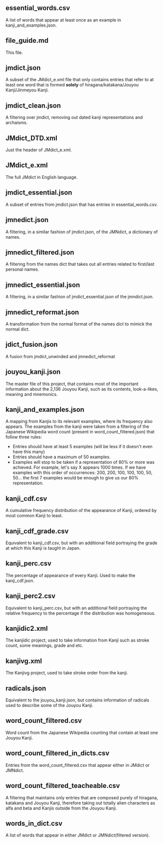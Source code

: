 ## essential_words.csv
A list of words that appear at least once as an example in kanji_and_examples.json.

## file_guide.md
This file.

## jmdict.json
A subset of the JMdict_e.xml file that only contains entries that refer to at least one word that is formed **solely** of hiragana/katakana/Jouyou Kanji/Jinmeyou Kanji.

## jmdict_clean.json
A filtering over jmdict, removing out dated kanji representations and archaisms.

## JMdict_DTD.xml
Just the header of JMdict_e.xml.

## JMdict_e.xml
The full JMdict in English language.

## jmdict_essential.json
A subset of entries from jmdict.json that has entries in essential_words.csv.

## jmnedict.json
A filtering, in a similar fashion of jmdict.json, of the JMNdict, a dictionary of names.

## jmnedict_filtered.json
A filtering from the names dict that takes out all entries related to first/last personal names.

## jmnedict_essential.json
A filtering, in a similar fashion of jmdict_essential.json of the jmndict.json.

## jmnedict_reformat.json
A transformation from the normal format of the names dict to mimick the normal dict.

## jdict_fusion.json
A fusion from jmdict_unwinded and jmnedict_reformat

## jouyou_kanji.json
The master file of this project, that contains most of the important information about the 2,136 Jouyou Kanji, such as its contents, look-a-likes, meaning and mnemonics.

## kanji_and_examples.json
A mapping from Kanjis to its relevant examples, where its frequency also appears. The examples from the kanji were taken from a filtering of the Japanese Wikipedia word count (present in word_count_filtered.json) that follow three rules:
* Entries should have at least 5 examples (will be less if it doesn't even have this many)
* Entries should have a maximum of 50 examples.
* Examples will stop to be taken if a representation of 80% or more was achieved. For example, let's say X appears 1000 times. If we have examples with this order of occurrences: 200, 200, 100, 100, 100, 50, 50... the first 7 examples would be enough to give us our 80% representation.

## kanji_cdf.csv
A cumulative frequency distribution of the appearance of Kanji, ordered by most common Kanji to least.

## kanji_cdf_grade.csv
Equivalent to kanji_cdf.csv, but with an additional field portraying the grade at which this Kanji is taught in Japan.

## kanji_perc.csv
The percentage of appearance of every Kanji. Used to make the kanji_cdf.json.

## kanji_perc2.csv
Equivalent to kanji_perc.csv, but with an additional field portraying the relative frequency to the percentage if the distribution was homogeneous.

## kanjidic2.xml
The kanjidic project, used to take information from Kanji such as stroke count, some meanings, grade and etc.

## kanjivg.xml
The Kanjivg project, used to take stroke order from the kanji.

## radicals.json
Equivalent to the jouyou_kanji.json, but contains information of radicals used to describe some of the Jouyou Kanji.

## word_count_filtered.csv
Word count from the Japanese Wikipedia counting that contain at least one Jouyou Kanji.

## word_count_filtered_in_dicts.csv
Entries from the word_count_filtered.csv that appear either in JMdict or JMNdict.

## word_count_filtered_teacheable.csv
A filtering that maintains only entries that are composed purely of hiragana, katakana and Jouyou Kanji, therefore taking out totally alien characters as alfa and beta and Kanjis outside from the Jouyou Kanji.

## words_in_dict.csv
A list of words that appear in either JMdict or JMNdict(filtered version).
